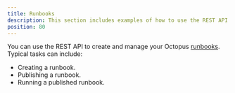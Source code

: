 ```yaml
---
title: Runbooks
description: This section includes examples of how to use the REST API to create and manage runbooks in Octopus.
position: 80
---
```

You can use the REST API to create and manage your Octopus [runbooks](/docs/runbooks/index.md). Typical tasks can include:

- Creating a runbook.
- Publishing a runbook.
- Running a published runbook.